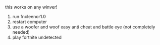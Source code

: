 this works on any winver!
1. run fncleenor1.0
2. restart computer
3. use a woofer and woof easy anti cheat and battle eye (not completely needed)
4. play fortnite undetected
